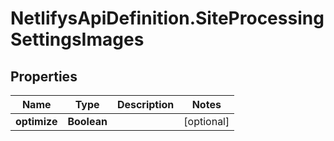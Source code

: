 # NetlifysApiDefinition.SiteProcessingSettingsImages

## Properties
Name | Type | Description | Notes
------------ | ------------- | ------------- | -------------
**optimize** | **Boolean** |  | [optional] 


